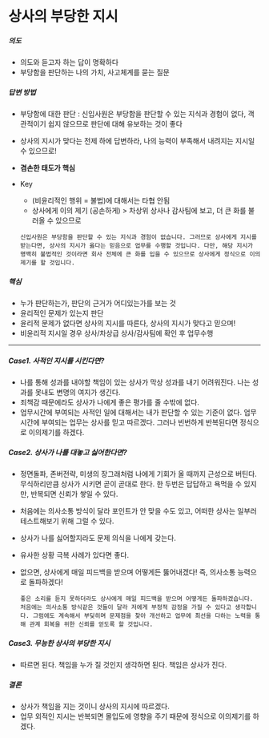 # 상사의 부당한 지시



##### 의도

- 의도와 듣고자 하는 답이 명확하다
- 부당함을 판단하는 나의 가치, 사고체계를 묻는 질문



##### 답변 방법

- 부당함에 대한 판단 : 신입사원은 부당함을 판단할 수 있는 지식과 경험이 없다, 객관적이기 쉽지 않으므로 판단에 대해 유보하는 것이 좋다

- 상사의 지시가 맞다는 전제 하에 답변하라, 나의 능력이 부족해서 내려지는 지시일 수 있으므로!

- **겸손한 태도가 핵심**

- Key

  - (비윤리적인 행위 = 불법)에 대해서는 타협 안됨
  - 상사에게 이의 제기 (공손하게) > 차상위 상사나 감사팀에 보고, 더 큰 화를 불러올 수 있으므로

  ```
  신입사원은 부당함을 판단할 수 있는 지식과 경험이 없습니다. 그러므로 상사에게 지시를 받는다면, 상사의 지시가 옳다는 믿음으로 업무를 수행할 것입니다. 다만, 해당 지시가 명백히 불법적인 것이라면 회사 전체에 큰 화를 입을 수 있으므로 상사에게 정식으로 이의제기를 할 것입니다.
  ```

  



##### 핵심

- 누가 판단하는가, 판단의 근거가 어디있는가를 보는 것
- 윤리적인 문제가 있는지 판단
- 윤리적 문제가 없다면 상사의 지시를 따른다, 상사의 지시가 맞다고 믿으며!
- 비윤리적 지시일 경우 상사/차상급 상사/감사팀에 확인 후 업무수행



***



##### Case1. 사적인 지시를 시킨다면?

- 나를 통해 성과를 내야할 책임이 있는 상사가 막상 성과를 내기 어려워진다. 나는 성과를 못내도 변명의 여지가 생긴다.
- 죄책감 때문에라도 상사가 나에게 좋은 평가를 줄 수밖에 없다.
- 업무시간에 부여되는 사적인 일에 대해서는 내가 판단할 수 있는 기준이 없다. 업무 시간에 부여되는 업무는 상사를 믿고 따르겠다. 그러나 빈번하게 반복된다면 정식으로 이의제기를 하겠다.



##### Case2. 상사가 나를 대놓고 싫어한다면?

- 정면돌파, 존버전략, 미생의 장그래처럼 나에게 기회가 올 때까지 근성으로 버틴다. 무식하리만큼 상사가 시키면 곧이 곧대로 한다. 한 두번은 답답하고 욕먹을 수 있지만, 반복되면 신뢰가 쌓일 수 있다.

- 처음에는 의사소통 방식이 달라 포인트가 안 맞을 수도 있고, 어떠한 상사는 일부러 테스트해보기 위해 그럴 수 있다.

- 상사가 나를 싫어할지라도 문제 의식을 나에게 갖는다.

- 유사한 상황 극복 사례가 있다면 좋다.

- 없으면, 상사에게 매일 피드백을 받으며 어떻게든 뚫어내겠다! 즉, 의사소통 능력으로 돌파하겠다!

  ```
  좋은 소리를 듣지 못하더라도 상사에게 매일 피드백을 받으며 어떻게든 돌파하겠습니다. 처음에는 의사소통 방식같은 것들이 달라 저에게 부정적 감정을 가질 수 있다고 생각합니다. 그럼에도 계속해서 부딪히며 문제점을 찾아 개선하고 업무에 최선을 다하는 노력을 통해 관계 회복을 위한 신뢰를 얻도록 할 것입니다.
  ```

  



##### Case3. 무능한 상사의 부당한 지시

- 따르면 된다. 책임을 누가 질 것인지 생각하면 된다. 책임은 상사가 진다.



##### 결론

- 상사가 책임을 지는 것이니 상사의 지시에 따르겠다.
- 업무 외적인 지시는 반복되면 몰입도에 영향을 주기 때문에 정식으로 이의제기를 하겠다.